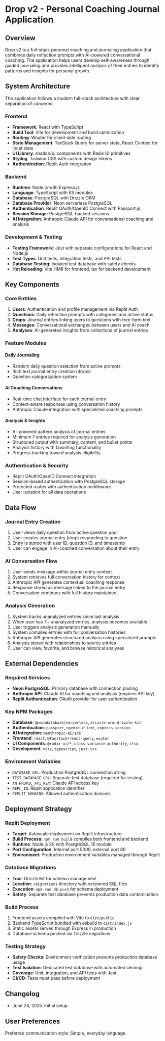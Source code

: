 # Drop v2 - Personal Coaching Journal Application

## Overview

Drop v2 is a full-stack personal coaching and journaling application that combines daily reflection prompts with AI-powered conversational coaching. The application helps users develop self-awareness through guided journaling and provides intelligent analysis of their entries to identify patterns and insights for personal growth.

## System Architecture

The application follows a modern full-stack architecture with clear separation of concerns:

### Frontend
- **Framework**: React with TypeScript
- **Build Tool**: Vite for development and build optimization
- **Routing**: Wouter for client-side routing
- **State Management**: TanStack Query for server state, React Context for local state
- **UI Library**: shadcn/ui components with Radix UI primitives
- **Styling**: Tailwind CSS with custom design tokens
- **Authentication**: Replit Auth integration

### Backend
- **Runtime**: Node.js with Express.js
- **Language**: TypeScript with ES modules
- **Database**: PostgreSQL with Drizzle ORM
- **Database Provider**: Neon serverless PostgreSQL
- **Authentication**: Replit OAuth/OpenID Connect with Passport.js
- **Session Storage**: PostgreSQL-backed sessions
- **AI Integration**: Anthropic Claude API for conversational coaching and analysis

### Development & Testing
- **Testing Framework**: Jest with separate configurations for React and Node.js
- **Test Types**: Unit tests, integration tests, and API tests
- **Database Testing**: Isolated test database with safety checks
- **Hot Reloading**: Vite HMR for frontend, tsx for backend development

## Key Components

### Core Entities
1. **Users**: Authentication and profile management via Replit Auth
2. **Questions**: Daily reflection prompts with categories and active status
3. **Drops**: Journal entries linking users to questions with free-form text
4. **Messages**: Conversational exchanges between users and AI coach
5. **Analyses**: AI-generated insights from collections of journal entries

### Feature Modules

#### Daily Journaling
- Random daily question selection from active prompts
- Rich text journal entry creation (drops)
- Question categorization system

#### AI Coaching Conversations
- Real-time chat interface for each journal entry
- Context-aware responses using conversation history
- Anthropic Claude integration with specialized coaching prompts

#### Analysis & Insights
- AI-powered pattern analysis of journal entries
- Minimum 7 entries required for analysis generation
- Structured output with summary, content, and bullet points
- Analysis history with favoriting functionality
- Progress tracking toward analysis eligibility

### Authentication & Security
- Replit OAuth/OpenID Connect integration
- Session-based authentication with PostgreSQL storage
- Protected routes with authentication middleware
- User isolation for all data operations

## Data Flow

### Journal Entry Creation
1. User views daily question from active question pool
2. User creates journal entry (drop) responding to question
3. Entry is stored with user ID, question ID, and timestamp
4. User can engage in AI-coached conversation about their entry

### AI Conversation Flow
1. User sends message within journal entry context
2. System retrieves full conversation history for context
3. Anthropic API generates contextual coaching response
4. Response stored as message linked to the journal entry
5. Conversation continues with full history maintained

### Analysis Generation
1. System tracks unanalyzed entries since last analysis
2. When user has 7+ unanalyzed entries, analysis becomes available
3. User triggers analysis generation manually
4. System compiles entries with full conversation histories
5. Anthropic API generates structured analysis using specialized prompts
6. Analysis stored with relationships to source entries
7. User can view, favorite, and browse historical analyses

## External Dependencies

### Required Services
- **Neon PostgreSQL**: Primary database with connection pooling
- **Anthropic API**: Claude AI for coaching and analysis (requires API key)
- **Replit Authentication**: OAuth provider for user authentication

### Key NPM Packages
- **Database**: `@neondatabase/serverless`, `drizzle-orm`, `drizzle-kit`
- **Authentication**: `passport`, `openid-client`, `express-session`
- **AI Integration**: `@anthropic-ai/sdk`
- **Frontend**: `react`, `@tanstack/react-query`, `wouter`
- **UI Components**: `@radix-ui/*`, `class-variance-authority`, `clsx`
- **Development**: `vite`, `typescript`, `jest`, `tsx`

### Environment Variables
- `DATABASE_URL`: Production PostgreSQL connection string
- `TEST_DATABASE_URL`: Separate test database (required for testing)
- `ANTHROPIC_API_KEY`: Claude API access key
- `REPL_ID`: Replit application identifier
- `REPLIT_DOMAINS`: Allowed authentication domains

## Deployment Strategy

### Replit Deployment
- **Target**: Autoscale deployment on Replit infrastructure
- **Build Process**: `npm run build` compiles both frontend and backend
- **Runtime**: Node.js 20 with PostgreSQL 16 module
- **Port Configuration**: Internal port 5000, external port 80
- **Environment**: Production environment variables managed through Replit

### Database Migrations
- **Tool**: Drizzle Kit for schema management
- **Location**: `/migrations` directory with versioned SQL files
- **Execution**: `npm run db:push` for schema deployment
- **Safety**: Separate test database prevents production data contamination

### Build Process
1. Frontend assets compiled with Vite to `dist/public`
2. Backend TypeScript bundled with esbuild to `dist/index.js`
3. Static assets served through Express in production
4. Database schema pushed via Drizzle migrations

### Testing Strategy
- **Safety Checks**: Environment verification prevents production database usage
- **Test Isolation**: Dedicated test database with automated cleanup
- **Coverage**: Unit, integration, and API tests with Jest
- **CI/CD**: Tests must pass before deployment

## Changelog
- June 24, 2025. Initial setup

## User Preferences

Preferred communication style: Simple, everyday language.